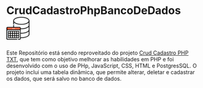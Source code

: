 <h1>CrudCadastroPhpBancoDeDados <img src="iconesImagensGifs/tabela-de-banco-de-dados.png" width="60"></h1>

<p>Este Repositório está sendo reproveitado do projeto <a href="https://github.com/CarlaDeOliveira99/CrudCadastroPhpTXT.gith">Crud Cadastro PHP TXT</a>, que tem como objetivo melhorar as habilidades em PHP e foi desenvolvido com o uso de PHp, JavaScript, CSS, HTML e PostgresSQL. O projeto inclui uma tabela dinâmica, que permite alterar, deletar e cadastrar os dados, que será salvo no banco de dados.</p>
